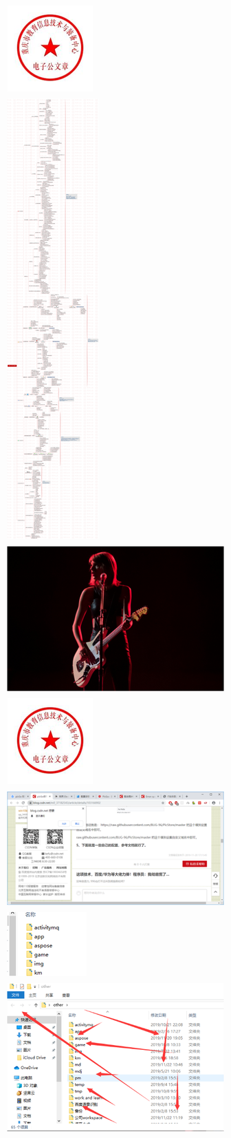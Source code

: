 

![](https://raw.githubusercontent.com/sky5cai/picGoPic/master/img/1233.jpg)





![](https://raw.githubusercontent.com/sky5cai/picGoPic/master/img/网易java进阶知识图谱.png)



![](https://raw.githubusercontent.com/sky5cai/picGoPic/master/img/968703.jpg)







![](https://raw.githubusercontent.com/sky5cai/picGoPic/master/img/12343.jpg)

![](https://raw.githubusercontent.com/sky5cai/picGoPic/master/img/20191124130020.png)

![](https://raw.githubusercontent.com/sky5cai/picGoPic/master/img/20191124130151.png)

![](https://raw.githubusercontent.com/sky5cai/picGoPic/master/img/20191124130254.png)

